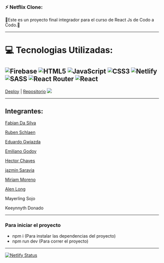 
# <h3>⚡  Netflix Clone:</h3>
👋Este es un proyecto final integrador para el curso de React Js de Codo a Codo.👋
<hr>

# 💻 Tecnologias Utilizadas:
![Firebase](https://img.shields.io/badge/firebase-%23039BE5.svg?style=for-the-badge&logo=firebase) ![HTML5](https://img.shields.io/badge/html5-%23E34F26.svg?style=for-the-badge&logo=html5&logoColor=white) ![JavaScript](https://img.shields.io/badge/javascript-%23323330.svg?style=for-the-badge&logo=javascript&logoColor=%23F7DF1E) ![CSS3](https://img.shields.io/badge/css3-%231572B6.svg?style=for-the-badge&logo=css3&logoColor=white) ![Netlify](https://img.shields.io/badge/netlify-%23000000.svg?style=for-the-badge&logo=netlify&logoColor=#00C7B7) ![SASS](https://img.shields.io/badge/SASS-hotpink.svg?style=for-the-badge&logo=SASS&logoColor=white)  ![React Router](https://img.shields.io/badge/React_Router-CA4245?style=for-the-badge&logo=react-router&logoColor=white) ![React](https://img.shields.io/badge/react-%2320232a.svg?style=for-the-badge&logo=react&logoColor=%2361DAFB) 
---
[Deploy](https://netflixclone-cac-2022.netlify.app/) | [Repositorio](http://github.com/fabiandasilva/react-cac-integrador)
<img src="https://res.cloudinary.com/dew1za4wz/image/upload/v1671474248/plants/demo1_ii6btb.png">


<hr>

## Integrantes:
<p><a href="https://www.linkedin.com/in/fabiandasilva/">Fabian Da Silva</a></p>
<p><a href="https://www.linkedin.com/in/gschlaen/"> Ruben Schlaen </a></p>
<p><a href="https://www.linkedin.com/in/eduardo-gwiazda-a86824b/">Eduardo Gwiazda</a></p>
<p><a href="https://www.linkedin.com/in/emiliano-oscar-godoy-716a76225/">Emiliano Godoy</a></p>
<p><a href="https://www.linkedin.com/in/mdqchaves/">Hector Chaves</p>
<p><a href="https://www.linkedin.com/mwlite/in/jazmin-saravia-776a30189">jazmin Saravia</a></p>
<p><a href="https://www.linkedin.com/in/mayerlingsojo/ ">Miriam Moreno</a></p>
<p><a href="https://github.com/AlenLong ">Alen Long</a></p>
<p>Mayerling Sojo</p>
<p>Keeynnyth Donado</p> 
 
<hr>
<h3>Para iniciar el proyecto</h3>
<ul>
<li>npm i (Para instalar las dependencias del proyecto)</li>
<li>npm run dev (Para correr el proyecto)</li>
</ul>
<hr>

[![Netlify Status](https://api.netlify.com/api/v1/badges/08c28e86-2edc-400b-ba3c-5740a5f0f4b2/deploy-status)](https://app.netlify.com/sites/netflixclone-cac-2022/deploys)

